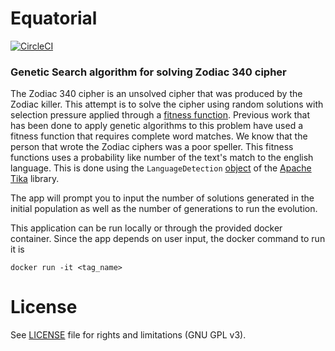 # Equatorial

[![CircleCI](https://img.shields.io/circleci/build/gh/scottypate/equatorial.svg?style=flat-square&label=CircleCI)](https://circleci.com/gh/scottypate/equatorial/tree/master)

### Genetic Search algorithm for solving Zodiac 340 cipher

The Zodiac 340 cipher is an unsolved cipher that was produced by the Zodiac killer. This attempt is to solve the cipher using random solutions with selection pressure applied through a [fitness function](https://en.wikipedia.org/wiki/Genetic_algorithm). Previous work that has been done to apply genetic algorithms to this problem have used a fitness function that requires complete word matches. We know that the person that wrote the Zodiac ciphers was a poor speller. This fitness functions uses a probability like number of the text's match to the english language. This is done using the `LanguageDetection` [object](https://tika.apache.org/1.20/api/org/apache/tika/language/detect/LanguageDetector.html) of the [Apache Tika](https://tika.apache.org/) library. 

The app will prompt you to input the number of solutions generated in the initial population as well as the number of generations to run the evolution.

This application can be run locally or through the provided docker container. Since the app depends on user input, the docker command to run it is

`docker run -it <tag_name>`

# License

See [LICENSE](LICENSE.md) file for rights and limitations (GNU GPL v3).